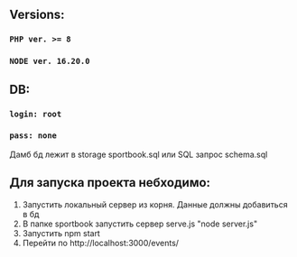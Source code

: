 ## Versions:

### `PHP ver. >= 8`
### `NODE ver. 16.20.0`

## DB:

### `login: root`
### `pass: none`
Дамб бд лежит в storage sportbook.sql или SQL запрос schema.sql

## Для запуска проекта небходимо:

1. Запустить локальный сервер из корня. Данные должны добавиться в бд
2. В папке sportbook запустить сервер serve.js "node server.js"
3. Запустить npm start
4. Перейти по http://localhost:3000/events/